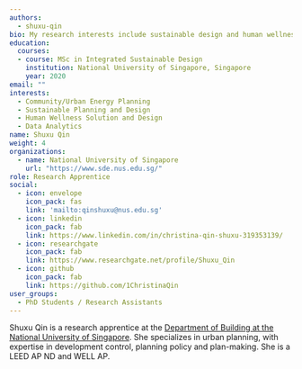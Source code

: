 ```yaml
---
authors:
  - shuxu-qin
bio: My research interests include sustainable design and human wellness matter.
education:
  courses:
  - course: MSc in Integrated Sustainable Design
    institution: National University of Singapore, Singapore
    year: 2020
email: ""
interests:
  - Community/Urban Energy Planning
  - Sustainable Planning and Design
  - Human Wellness Solution and Design
  - Data Analytics
name: Shuxu Qin
weight: 4
organizations:
  - name: National University of Singapore
    url: "https://www.sde.nus.edu.sg/"
role: Research Apprentice
social:
  - icon: envelope
    icon_pack: fas
    link: 'mailto:qinshuxu@nus.edu.sg'
  - icon: linkedin
    icon_pack: fab
    link: https://www.linkedin.com/in/christina-qin-shuxu-319353139/
  - icon: researchgate
    icon_pack: fab
    link: https://www.researchgate.net/profile/Shuxu_Qin
  - icon: github
    icon_pack: fab
    link: https://github.com/1ChristinaQin
user_groups:
  - PhD Students / Research Assistants
---
```


Shuxu Qin is a research apprentice at the [Department of Building at the
National University of Singapore](http://sinberbest.berkeley.edu/). She
specializes in urban planning, with expertise in development control, planning
policy and plan-making. She is a LEED AP ND and WELL AP.


